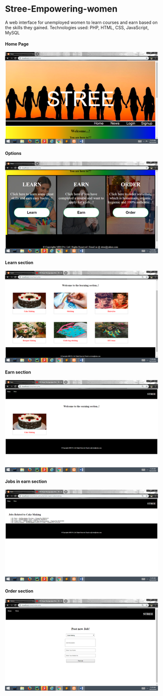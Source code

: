 # Stree-Empowering-women
A web interface for unemployed women to learn courses and earn based on the skills they gained. Technologies used: PHP, HTML, CSS, JavaScript, MySQL

#### Home Page ####
<img src="https://github.com/mahithabsl/Stree-Empowering-women/blob/master/ss/stree1.png">

#### Options ####
<img src="https://github.com/mahithabsl/Stree-Empowering-women/blob/master/ss/stree2.png" >

#### Learn section ####
<img src="https://github.com/mahithabsl/Stree-Empowering-women/blob/master/ss/stree3.png">

#### Earn section ####
<img src="https://github.com/mahithabsl/Stree-Empowering-women/blob/master/ss/stree4.png">

#### Jobs in earn section ####
<img src="https://github.com/mahithabsl/Stree-Empowering-women/blob/master/ss/stree5.png">

#### Order section ####
<img src="https://github.com/mahithabsl/Stree-Empowering-women/blob/master/ss/stree6.png">
